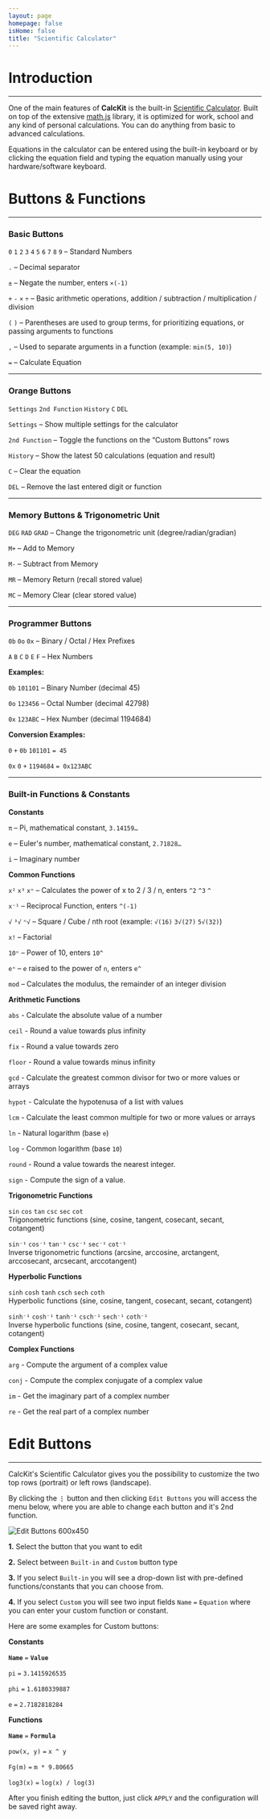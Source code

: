```yaml
---
layout: page
homepage: false
isHome: false
title: "Scientific Calculator"
---
```


# Introduction

---

One of the main features of **CalcKit** is the built-in [Scientific Calculator](https://app.calckit.io/calculator). Built on top of the extensive [math.js](http://mathjs.org/) library, it is optimized for work, school and any kind of personal calculations. You can do anything from basic to advanced calculations.

Equations in the calculator can be entered using the built-in keyboard or by clicking the equation field and typing the equation manually using your hardware/software keyboard.

# Buttons & Functions

---

### Basic Buttons

`0` `1` `2` `3` `4` `5` `6` `7` `8` `9` – Standard Numbers

`.` – Decimal separator

`±` – Negate the number, enters `×(-1)`

`+` `-` `×` `÷` – Basic arithmetic operations, addition / subtraction / multiplication / division

`(` `)` – Parentheses are used to group terms, for prioritizing equations, or passing arguments to functions

`,` – Used to separate arguments in a function (example: `min(5, 10)`)

`=` – Calculate Equation

---

### Orange Buttons

`Settings` `2nd Function` `History` `C` `DEL`

`Settings` – Show multiple settings for the calculator

`2nd Function` – Toggle the functions on the “Custom Buttons” rows

`History` – Show the latest 50 calculations (equation and result)

`C` – Clear the equation

`DEL` – Remove the last entered digit or function

---

### Memory Buttons & Trigonometric Unit

`DEG` `RAD` `GRAD` – Change the trigonometric unit (degree/radian/gradian)

`M+` – Add to Memory

`M-` – Subtract from Memory

`MR` – Memory Return (recall stored value)

`MC` – Memory Clear (clear stored value)

---

### Programmer Buttons

`0b` `0o` `0x` – Binary / Octal / Hex Prefixes

`A` `B` `C` `D` `E` `F` – Hex Numbers

**Examples:**

`0b` `101101` – Binary Number (decimal 45)

`0o` `123456` – Octal Number (decimal 42798)

`0x` `123ABC` – Hex Number (decimal 1194684)

**Conversion Examples:**

`0` `+` `0b` `101101` `= 45`

`0x` `0` `+` `1194684` `= 0x123ABC`

---

### Built-in Functions & Constants

**Constants**

`π` – Pi, mathematical constant, `3.14159…`

`e` – Euler's number, mathematical constant, `2.71828…`

`i` – Imaginary number

**Common Functions**

`x²` `x³` `xⁿ` – Calculates the power of x to 2 / 3 / n, enters `^2` `^3` `^`

`x⁻¹` – Reciprocal Function, enters `^(-1)`

`√` `³√` `ⁿ√` – Square / Cube / nth root (example: `√(16)` `3√(27)` `5√(32)`)

`x!` – Factorial

`10ⁿ` – Power of 10, enters `10^`

`eⁿ` – `e` raised to the power of `n`, enters `e^`

`mod` – Calculates the modulus, the remainder of an integer division

**Arithmetic Functions**

`abs` - Calculate the absolute value of a number

`ceil` - Round a value towards plus infinity

`fix` - Round a value towards zero

`floor` - Round a value towards minus infinity

`gcd` - Calculate the greatest common divisor for two or more values or arrays

`hypot` - Calculate the hypotenusa of a list with values

`lcm` - Calculate the least common multiple for two or more values or arrays

`ln` - Natural logarithm (base `e`)

`log` - Common logarithm (base `10`)

`round` - Round a value towards the nearest integer.

`sign` - Compute the sign of a value.

**Trigonometric Functions**

`sin` `cos` `tan` `csc` `sec` `cot`  
Trigonometric functions (sine, cosine, tangent, cosecant, secant, cotangent)

`sin⁻¹` `cos⁻¹` `tan⁻¹` `csc⁻¹` `sec⁻¹` `cot⁻¹`  
Inverse trigonometric functions (arcsine, arccosine, arctangent, arccosecant, arcsecant, arccotangent)

**Hyperbolic Functions**

`sinh` `cosh` `tanh` `csch` `sech` `coth`  
Hyperbolic functions (sine, cosine, tangent, cosecant, secant, cotangent)

`sinh⁻¹` `cosh⁻¹` `tanh⁻¹` `csch⁻¹` `sech⁻¹` `coth⁻¹`  
Inverse hyperbolic functions (sine, cosine, tangent, cosecant, secant, cotangent)

**Complex Functions**

`arg` - Compute the argument of a complex value

`conj` - Compute the complex conjugate of a complex value

`im` - Get the imaginary part of a complex number

`re` - Get the real part of a complex number

# Edit Buttons

---

CalcKit's Scientific Calculator gives you the possibility to customize the two top rows (portrait) or left rows (landscape). 

By clicking the **`⋮`** button and then clicking `Edit Buttons` you will access the menu below, where you are able to change each button and it's 2nd function.

![Edit Buttons 600x450](https://static.docsapp.io/upload/286/upload-1534849317787.png)

**1.** Select the button that you want to edit

**2.** Select between `Built-in` and `Custom` button type

**3.** If you select `Built-in` you will see a drop-down list with pre-defined functions/constants that you can choose from.

**4.** If you select `Custom` you will see two input fields `Name` `=` `Equation` where you can enter your custom function or constant.

Here are some examples for Custom buttons:

**Constants**

**`Name`** `=` **`Value`**

`pi` `=` `3.1415926535`

`phi` `=` `1.6180339887`

`e` `=` `2.7182818284`

**Functions**

**`Name`** `=` **`Formula`**

`pow(x, y)` `=` `x ^ y`

`Fg(m)` `=` `m * 9.80665`

`log3(x)` `=` `log(x) / log(3)`

After you finish editing the button, just click `APPLY` and the configuration will be saved right away.
